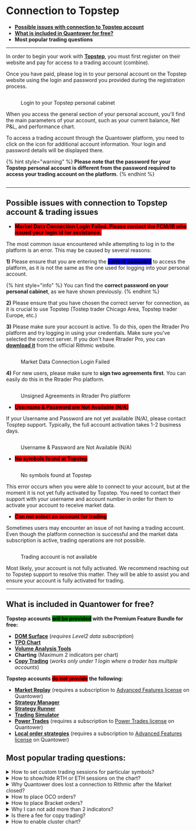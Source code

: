 # Connection to Topstep

* [**Possible issues with connection to Topstep account**](connection-to-topstep.md#possible-issues-with-connection-to-topstep-account-and-trading-issues)
* [**What is included in Quantower for free?**](connection-to-topstep.md#included)
* **Most popular trading questions**

***

In order to begin your work with [**Topstep**](https://www.topstep.com/), you must first register on their website and pay for access to a trading account (combine).

Once you have paid, please log in to your personal account on the Topstep website using the login and password you provided during the registration process.

<figure><img src="../.gitbook/assets/image (366).png" alt=""><figcaption><p>Login to your Topstep personal cabinet</p></figcaption></figure>

When you access the general section of your personal account, you'll find the main parameters of your account, such as your current balance, Net P\&L, and performance chart.

To access a trading account through the Quantower platform, you need to click on the icon for additional account information. Your login and password details will be displayed there.

{% hint style="warning" %}
**Please note that the password for your Topstep personal account is different from the password required to access your trading account on the platform.**
{% endhint %}

<figure><img src="../.gitbook/assets/image (367).png" alt=""><figcaption></figcaption></figure>

***

## Possible issues with connection to Topstep account & trading issues

* <mark style="background-color:red;">**Market Data Connection Login Failed. Please contact the FCM/IB who issued your login id for assistance.**</mark>

The most common issue encountered while attempting to log in to the platform is an error. This may be caused by several reasons:

**1)** Please ensure that you are entering the <mark style="background-color:blue;">**correct password**</mark> to access the platform, as it is not the same as the one used for logging into your personal account.

{% hint style="info" %}
You can find the **correct password on your personal cabinet**, as we have shown previously.
{% endhint %}

**2)** Please ensure that you have chosen the correct server for connection, as it is crucial to use Topstep (Tostep trader Chicago Area, Topstep trader Europe, etc.)

**3)** Please make sure your account is active. To do this, open the Rtrader Pro platform and try logging in using your credentials. Make sure you've selected the correct server. If you don't have Rtrader Pro, you can [**download it**](https://yyy3.rithmic.com/?page\_id=16) from the official Rithmic website.

<figure><img src="../.gitbook/assets/image (3).png" alt=""><figcaption><p>Market Data Connection Login Failed</p></figcaption></figure>

**4)** For new users, please make sure to **sign two agreements first**. You can easily do this in the Rtrader Pro platform.

<figure><img src="../.gitbook/assets/Image 2023-08-03 18.33.50.png" alt=""><figcaption><p>Unsigned Agreements in Rtrader Pro platform</p></figcaption></figure>

* <mark style="background-color:red;">**Username & Password are Not Available (N/A)**</mark>

If your Username and Password are not yet available (N/A), please contact Tosptep support. Typically, the full account activation takes 1-2 business days.

<figure><img src="../.gitbook/assets/image (372).png" alt=""><figcaption><p>Username &#x26; Password are Not Available (N/A)</p></figcaption></figure>

* <mark style="background-color:red;">**No symbols found at Topstep**</mark>

<figure><img src="../.gitbook/assets/image (371).png" alt=""><figcaption><p>No symbols found at Topstep</p></figcaption></figure>

This error occurs when you were able to connect to your account, but at the moment it is not yet fully activated by Topstep. You need to contact their support with your username and account number in order for them to activate your account to receive market data.

* <mark style="background-color:red;">**Can not select an account for trading**</mark>

Sometimes users may encounter an issue of not having a trading account. Even though the platform connection is successful and the market data subscription is active, trading operations are not possible.

<figure><img src="../.gitbook/assets/image (1).png" alt=""><figcaption><p>Trading account is not available</p></figcaption></figure>

Most likely, your account is not fully activated. We recommend reaching out to Topstep support to resolve this matter. They will be able to assist you and ensure your account is fully activated for trading.

***

## **What is included in Quantower for free?** <a href="#included" id="included"></a>

**Topstep accounts **<mark style="background-color:green;">**will be provided**</mark>** with the Premium Feature Bundle for free:**

* [**DOM Surface**](../analytics-panels/dom-surface.md) (_requires Level2 data subscription_)
* [**TPO Chart**](../analytics-panels/tpo-chart.md)
* [**Volume Analysis Tools**](../analytics-panels/chart/volume-analysis-tools/)
* **Charting** (Maximum 2 indicators per chart)
* [**Copy Trading**](../trading-panels/copy-trading.md) (_works only under 1 login where a trader has multiple accounts_)

**Topstep accounts **<mark style="background-color:red;">**do not provide**</mark>** the following:**

* [**Market Replay**](../trading-panels/history-player.md) (requires a subscription to [Advanced Features license](https://www.quantower.com/advancedfeatures) on Quantower)
* [**Strategy Manager**](../quantower-algo/strategies-manager.md)
* [**Strategy Runner**](../quantower-algo/strategy-runner.md)
* [**Trading Simulator**](../trading-panels/trading-simulator.md)
* [**Power Trades**](../analytics-panels/chart/power-trades.md) (requires a subscription to [Power Trades license](https://www.quantower.com/pricing#extensions) on Quantower)
* [**Local order strategies**](https://help.quantower.com/quantower/trading-panels/order-entry/order-placing-strategies/local-sl-tp) (requires a subscription to [Advanced Features license](https://www.quantower.com/advancedfeatures) on Quantower)



## Most popular trading questions:

<details>

<summary>How to set custom trading sessions for particular symbols?</summary>

To create and manage trading sessions, you'll need to use the [**Sessions Manager**](../miscellaneous-panels/sessions-manager.md). By default, the platform comes pre-configured with trading sessions for major instruments (ES, NQ, CL) and is active for CQG and Rithmic connections.

To select a specific session on the chart, go to <mark style="background-color:blue;">**Chart settings -> View -> Sessions template**</mark>. From the dropdown list, choose the session you need.&#x20;

[_**More details you can find in this guide.**_](https://help.quantower.com/quantower/miscellaneous-panels/sessions-manager#how-to-set-custom-trading-sessions-for-futures-on-cqg-rithmic)

<img src="../.gitbook/assets/image (377).png" alt="" data-size="original">\


</details>

<details>

<summary>How to show/hide RTH or ETH sessions on the chart?</summary>

Sometimes, you may want to display data on the chart only for **RTH (Regular Trading Hours)** or **ETH (Extended Trading Hours)** session and hide all data that falls outside the specified session time. To do this, open the chart settings, go to the View section, and **uncheck the "**<mark style="background-color:green;">**Show out of session history**</mark>**"** option. This way, you'll see only the data relevant to the selected session.

<img src="../.gitbook/assets/image (373).png" alt="Uncheck the &#x22;Show out of session history&#x22; option to display RTH or ETH session" data-size="original">

</details>

<details>

<summary>Why Quantower does lost a connection to Rithmic after the Market closed?</summary>



</details>

<details>

<summary>How to place OCO orders?</summary>

[https://www.youtube.com/watch?v=GrJBUYSxvHE](https://www.youtube.com/watch?v=GrJBUYSxvHE)

</details>

<details>

<summary>How to place Bracket orders?</summary>



</details>

<details>

<summary>Why I can not add more than 2 indicators?</summary>

**Topstep accounts **<mark style="background-color:green;">**will be provided**</mark>** with the Premium Feature Bundle for free:**

* [**DOM Surface**](../analytics-panels/dom-surface.md) (_requires Level2 data subscription_)
* [**TPO Chart**](../analytics-panels/tpo-chart.md)
* [**Volume Analysis Tools**](../analytics-panels/chart/volume-analysis-tools/)
* **Charting** (Maximum 2 indicators per chart)
* [**Copy Trading**](../trading-panels/copy-trading.md) (_works only under 1 login where a trader has multiple accounts_)

</details>

<details>

<summary>Is there a fee for copy trading?</summary>

Topstep traders can enjoy free Copy Trading, which operates under a single login that includes multiple accounts.

</details>

<details>

<summary>How to enable cluster chart?</summary>

Before activating a cluster chart, you need to enable the Volume Analysis Toolbar. To do this, in the upper right corner of the chart panel, click on the "_**Magnifier**_" icon. A toolbar with Volume Analysis tools will appear at the bottom of the chart.\
\
[_**More details you can find in this guide**_](https://help.quantower.com/quantower/analytics-panels/chart/volume-analysis-tools/cluster-chart)

<img src="../.gitbook/assets/image.png" alt="" data-size="original">

</details>
